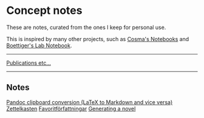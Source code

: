 # Concept notes

These are notes, curated from the ones I keep for personal use.

This is inspired by many other projects, such as [Cosma's Notebooks](http://vserver1.cscs.lsa.umich.edu/~crshalizi/notebooks/) and [Boettiger's Lab Notebook](http://www.carlboettiger.info/2012/09/28/Welcome-to-my-lab-notebook.html).

---

[Publications etc…](http://www.gu.se/omuniversitetet/personal/?userId=xjtorm)

---

## Notes

[Pandoc clipboard conversion (LaTeX to Markdown and vice versa)](pandoc-clipboard-conversion.md)
[Zettelkasten](zettelkasten.md)
[Favoritförfattningar](favoritforfattningar.md)
[Generating a novel](generating-a-novel.md)
